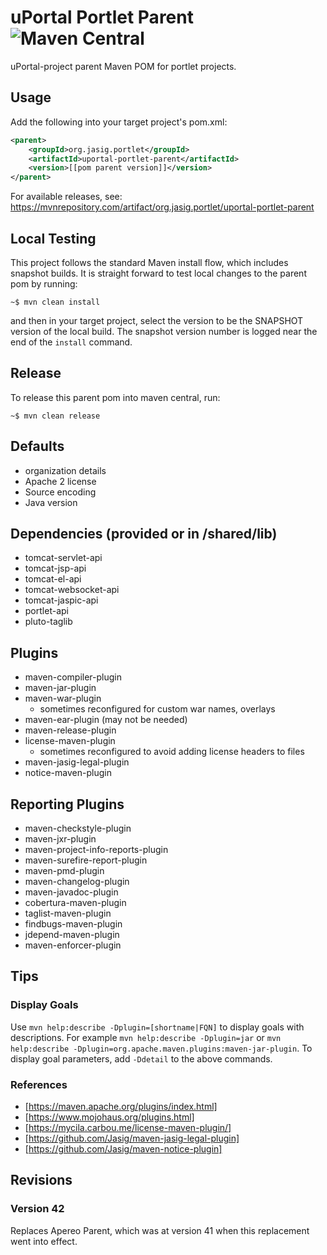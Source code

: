 # uPortal Portlet Parent ![Maven Central](https://maven-badges.herokuapp.com/maven-central/org.apereo.uportal.parent/uportal-portlet-parent/badge.svg?style=flat)
uPortal-project parent Maven POM for portlet projects.

## Usage

Add the following into your target project's pom.xml:

```xml
<parent>
    <groupId>org.jasig.portlet</groupId>
    <artifactId>uportal-portlet-parent</artifactId>
    <version>[[pom parent version]]</version>
</parent>
```

For available releases, see: https://mvnrepository.com/artifact/org.jasig.portlet/uportal-portlet-parent

## Local Testing

This project follows the standard Maven install flow, which includes snapshot builds.
It is straight forward to test local changes to the parent pom by running:
```shell
~$ mvn clean install
```
and then in your target project, select the version to be the SNAPSHOT version of the
local build. The snapshot version number is logged near the end of the `install` command.

## Release

To release this parent pom into maven central, run:
```shell
~$ mvn clean release
```

## Defaults
- organization details
- Apache 2 license
- Source encoding
- Java version

## Dependencies (provided or in /shared/lib)
- tomcat-servlet-api
- tomcat-jsp-api
- tomcat-el-api
- tomcat-websocket-api
- tomcat-jaspic-api
- portlet-api
- pluto-taglib

## Plugins
- maven-compiler-plugin
- maven-jar-plugin
- maven-war-plugin
  - sometimes reconfigured for custom war names, overlays
- maven-ear-plugin (may not be needed)
- maven-release-plugin
- license-maven-plugin
  - sometimes reconfigured to avoid adding license headers to files
- maven-jasig-legal-plugin
- notice-maven-plugin

## Reporting Plugins
- maven-checkstyle-plugin
- maven-jxr-plugin
- maven-project-info-reports-plugin
- maven-surefire-report-plugin
- maven-pmd-plugin
- maven-changelog-plugin
- maven-javadoc-plugin
- cobertura-maven-plugin
- taglist-maven-plugin
- findbugs-maven-plugin
- jdepend-maven-plugin
- maven-enforcer-plugin


## Tips

### Display Goals

Use `mvn help:describe -Dplugin=[shortname|FQN]` to display goals with descriptions.
For example `mvn help:describe -Dplugin=jar`
or `mvn help:describe -Dplugin=org.apache.maven.plugins:maven-jar-plugin`.
To display goal parameters, add `-Ddetail` to the above commands.

### References

- [https://maven.apache.org/plugins/index.html]
- [https://www.mojohaus.org/plugins.html]
- [https://mycila.carbou.me/license-maven-plugin/]
- [https://github.com/Jasig/maven-jasig-legal-plugin]
- [https://github.com/Jasig/maven-notice-plugin]

## Revisions

### Version 42
Replaces Apereo Parent, which was at version 41 when this replacement went into effect.